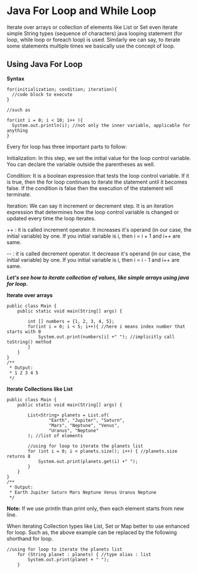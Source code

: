 # Java For Loop and While Loop

Iterate over arrays or collection of elements like List or Set even iterate simple String types (sequence of characters) java looping statement (for loop, while loop or foreach loop) is used. Similarly we can say, to iterate some statements multiple times we basically use the concept of loop. 


## Using Java For Loop

**Syntax**

```
for(initialization; condition; iteration){
  //code block to execute
}

//such as

for(int i = 0; i < 10; i++ ){
  System.out.println(i); //not only the inner variable, applicable for anything
}
```

Every for loop has three important parts to follow:

Initialization: In this step, we set the initial value for the loop control variable. You can declare the variable outside the parentheses as well.

Condition: It is a boolean expression that tests the loop control variable. If it is true, then the for loop continues to iterate the statement until it becomes false. If the condition is false then the execution of the statement will terminate.

Iteration: We can say it increment or decrement step. It is an iteration expression that determines how the loop control variable is changed or updated every time the loop iterates.

++ : it is called increment operator. It increases it's operand (in our case, the initial variable) by one. If you initial variable is i, then i = i + 1 and i++ are same.

-- : it is called decrement operator. It decrease it's operand (in our case, the initial variable) by one. If you initial variable is i, then i = i - 1 and i++ are same.


***Let's see how to iterate collection of values, like simple arrays using java for loop.***

**Iterate over arrays**

```
public class Main {
    public static void main(String[] args) {

        int [] numbers = {1, 2, 3, 4, 5};
        for(int i = 0; i < 5; i++){ //here i means index number that starts with 0
            System.out.print(numbers[i] +" "); //implicitly call toString() method
        }
    }
}
/**
 * Output:
 * 1 2 3 4 5
 */
```

**Iterate Collections like List**

```
public class Main {
    public static void main(String[] args) {

        List<String> planets = List.of(
                "Earth", "Jupiter", "Saturn",
                "Mars", "Neptune", "Venus",
                "Uranus", "Neptune"
        ); //list of elements

        //using for loop to iterate the planets list
        for (int i = 0; i < planets.size(); i++) { //planets.size returns 8
            System.out.print(planets.get(i) +" ");
        }
    }
}
/**
 * Output:
 * Earth Jupiter Saturn Mars Neptune Venus Uranus Neptune
 */
```

**Note:** If we use println than print only, then each element starts from new line.

When iterating Collection types like List, Set or Map better to use enhanced for loop. Such as, the above example can be replaced by the following shorthand for loop.

```
//using for loop to iterate the planets list
    for (String planet : planets) { //type alias : list
        System.out.print(planet + " ");
    }
```



